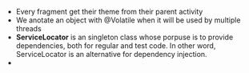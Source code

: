 - Every fragment get their theme from their parent activity
- We anotate an object with @Volatile when it will be used by multiple threads
- **ServiceLocator** is an singleton class whose porpuse is to provide dependencies, both for regular and test code. In other word, ServiceLocator is an alternative for dependency injection.
- 
